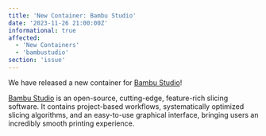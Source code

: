 ```yaml
---
title: 'New Container: Bambu Studio'
date: '2023-11-26 21:00:00Z'
informational: true
affected:
  - 'New Containers'
  - 'bambustudio'
section: 'issue'
---
```

We have released a new container for [Bambu Studio](https://github.com/linuxserver/docker-bambustudio/)!

[Bambu Studio](https://bambulab.com/en/download/studio) is an open-source, cutting-edge, feature-rich slicing software. It contains project-based workflows, systematically optimized slicing algorithms, and an easy-to-use graphical interface, bringing users an incredibly smooth printing experience.